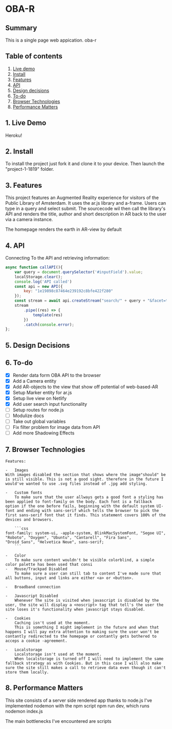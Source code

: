 # OBA-R

## Summary
This is a single page web appication. oba-r

## Table of contents
1. [Live demo](#1-Live-demo)
2. [Install](#2-Install)
3. [Features](#3-Features)
4. [API](#4-API)
5. [Design decisions](#5-Design-Decisions)
6. [To-do](#6-To-do)
7. [Browser Technologies](#7-Browser-Technologies)
8. [Performance Matters](#8-Performance-Matters)


## 1. Live Demo
<!-- https://oba-ar.netlify.com -->
Heroku!


## 2. Install
To install the project just fork it and clone it to your device.
Then launch the "project-1-1819" folder. 

## 3. Features
This project features an Augmented Reality experience for visitors of the Public Library of Amsterdam. It uses the ar.js library and a-frame. Users can type in a query and select submit. The sourcecode wil then call the library's API and renders the title, author and short description in AR back to the user via a camera instance. 

The homepage renders the earth in AR-view by default

<!-- ![With Camera Entity](StanOoms1.JPG)
![Without Camera Entity](StanOoms2.JPG)
![View After submitting a Query](StanOoms3.JPG)
![View After Selecting a object from the Query](StanOoms4.JPG) -->



## 4. API


Connecting To the API and retrieving information:
```js
async function callAPI(){
    var query = document.querySelector('#inputField').value;
    localStorage.clear();
    console.log('API called')
    const api = new API({
        key: "1e19898c87464e239192c8bfe422f280"
    });
    const stream = await api.createStream("search/" + query + "&facet=type(movie)");
    stream
        .pipe((res) => {
            template(res)
        })
        .catch(console.error);
};
```

## 5. Design Decisions


## 6. To-do
- [X] Render data form OBA API to the browser
- [X] Add a Camera entity
- [X] Add AR-objects to the view that show off potential of web-based-AR
- [X] Setup Marker entity for ar.js
- [X] Setup live view on Netlify
- [X] Add user search input functionality
- [ ] Setup routes for node.js
- [ ] Modulize docs
- [ ] Take out global variables
- [ ] Fix filter problem for image data from API
- [ ] Add more Shadowing Effects

## 7. Browser Technologies
    Features:

    -   Images
    With images disabled the section that shows where the image"should" be is still visible. This is not a good sight. therefore in the future I would've wanted to use .svg files instead of .jpg add styling.  
    
    -   Custom fonts
        To make sure that the user allways gets a good font a styling has been applied to font-family on the body. Each font is a fallback option if the one before fails, beginning with the default system UI-font and ending with sans-serif which tells the browser to pick the first sans-serif font that it finds. This statement covers 100% of the devices and browsers.

        ```css
    font-family: system-ui, -apple-system, BlinkMacSystemFont, "Segoe UI",
    "Roboto", "Oxygen", "Ubuntu", "Cantarell", "Fira Sans",
    "Droid Sans", "Helvetica Neue", sans-serif;
        ```

    -   Color
        To make sure content wouldn't be visible colorblind, a simple color palette has been used that consi
    -   Mouse/Trackpad Disabled
        To make sure a user can still tab to content I've made sure that all buttons, input and links are either <a> or <button>.

    -   Broadband connection

    -   Javascript Disabled
        Whenever The site is visited when javascript is disabled by the user, the site will display a <noscript> tag that tell's the user the site loses it's functionality when javascript stays disabled.

    -   Cookies
    	Caching isn't used at the moment. 
        This is something I might implement in the future and when that happens I will pay extra attention to making sure the user won't be contantly redirected to the homepage or contantly gets bothered to acceps a cookie -agreement.

    -   Localstorage
        Localstorage isn't used at the moment.
        When localstorage is turned off I will need to implement the same fallback strategy as with Cookies. But in this case I will also make sure the site still makes a call to retrieve data even though it can't store them locally.


## 8. Performance Matters

This site consists of a server side rendered app thanks to node.js
I've implemented nodemon with the npm script npm run dev, which runs nodemon index.js

The main bottlenecks I've encountered are scripts